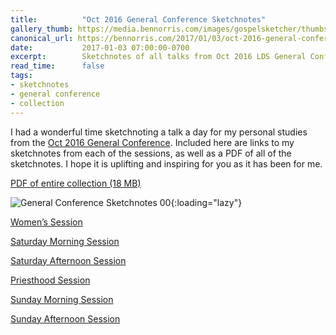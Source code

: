 ```yaml
---
title:          "Oct 2016 General Conference Sketchnotes"
gallery_thumb: https://media.bennorris.com/images/gospelsketcher/thumbs/oct-16-intro.jpg
canonical_url: https://bennorris.com/2017/01/03/oct-2016-general-conference-sketchnotes
date:           2017-01-03 07:00:00-0700
excerpt:        Sketchnotes of all talks from Oct 2016 LDS General Conference
read_time:      false
tags:
- sketchnotes
- general conference
- collection
---
```



I had a wonderful time sketchnoting a talk a day for my personal studies from the [Oct 2016 General Conference](https://www.lds.org/church/events/october-2016-general-conference). Included here are links to my sketchnotes from each of the sessions, as well as a PDF of all of the sketchnotes. I hope it is uplifting and inspiring for you as it has been for me.

[PDF of entire collection (18 MB)](https://media.bennorris.com/images/gospelsketcher/general-conference/oct-2016/october-2016-general-conference-sketchnotes.pdf)

![General Conference Sketchnotes 00](https://media.bennorris.com/images/gospelsketcher/general-conference/oct-2016/oct-16-intro.jpg){:loading="lazy"}

[Women’s Session](https://bennorris.com/2017/01/01/oct-2016-general-conference-womens-session-sketchnotes)

[Saturday Morning Session](https://bennorris.com/2016/11/28/oct-2016-general-conference-saturday-morning-session-sketchnotes)

[Saturday Afternoon Session](https://bennorris.com/2016/12/05/oct-2016-general-conference-saturday-afternoon-session-sketchnotes)

[Priesthood Session](https://bennorris.com/2016/12/10/oct-2016-general-conference-priesthood-session-sketchnotes)

[Sunday Morning Session](https://bennorris.com/2016/12/19/oct-2016-general-conference-sunday-morning-session-sketchnotes)

[Sunday Afternoon Session](https://bennorris.com/2016/12/27/oct-2016-general-conference-sunday-afternoon-session-sketchnotes)

